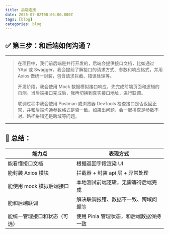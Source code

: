 ```yaml
---
title: 后端连接
date: 2025-07-02T08:03:00.000Z
tags: [blog]
categories: blog
---
```


## ✅ 第三步：和后端如何沟通？
----

> 在项目中，我们前后端是并行开发的，后端会提供接口文档，比如通过 YApi 或 Swagger。我会提前了解接口的请求方式、参数和响应格式，并用 Axios 做统一封装，包含请求拦截、错误处理等。
>
> 开发阶段，我会使用 Mock 数据模拟接口响应，先完成前端页面和逻辑的自测。当后端接口完成后，我再切换到真实接口地址，进行联调。
>
> 联调过程中我会使用 Postman 或浏览器 DevTools 检查接口是否返回正常，并和后端沟通参数格式是否一致。如果出问题，会一起排查是参数不对、路径拼错还是跨域等问题。

------

## 💼 总结：

| 能力点                       | 表现方式                                |
| ---------------------------- | --------------------------------------- |
| 能看懂接口文档               | 根据返回字段渲染 UI                     |
| 能封装 Axios 模块            | 拦截器 + 封装 api 层 + 异常处理         |
| 能使用 mock 模拟后端接口     | 本地测试前端逻辑，无需等待后端完成      |
| 能和后端联调                 | 解决联调报错、数据不一致、跨域问题等    |
| 能统一管理接口和状态（可选） | 使用 Pinia 管理状态，和后端数据保持一致 |
